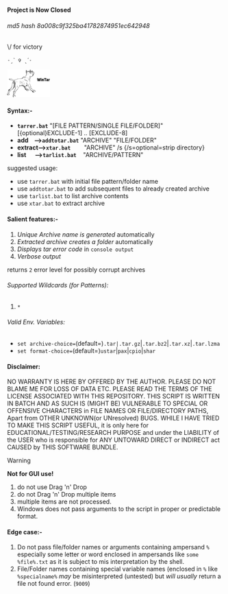 <B>Project is Now Closed</b>
###### md5 hash 8a008c9f325ba41782874951ec642948<br> 

\\/ for victory 
```
˗ˏˋ ✞ ˎˊ˗
```
<img src="wintar.png" width=100><p>

#### Syntax:-
+ <b>`tarrer.bat`</b> "[FILE PATTERN/SINGLE FILE/FOLDER]" [{optional}EXCLUDE-1] .. [EXCLUDE-8]<br>
+ <b>add&nbsp; &nbsp;  --\>`addtotar.bat`</b> "ARCHIVE" "FILE/FOLDER"<br>
+ <b>extract--\>`xtar.bat`</b>&nbsp; &nbsp; &nbsp; &nbsp; "ARCHIVE" /s  {/s=optional=strip directory}
+ <b>list&nbsp; &nbsp; &nbsp; --\>`tarlist.bat`</b>&nbsp; &nbsp; "ARCHIVE/PATTERN"

suggested usage:
+ use `tarrer.bat` with initial file pattern/folder name
+ use `addtotar.bat` to add subsequent files to already created archive
+ use `tarlist.bat` to list archive contents
+ use `xtar.bat` to extract archive

#### Salient features:-
1. <i>Unique Archive name is generated</i> automatically
2. <i>Extracted archive creates a folder</i> automatically
3. <i>Displays tar error code</i> in `console output`
4. <i>Verbose output</i>

returns `2` error level for possibly corrupt archives

###### Supported Wildcards (for Patterns):
1. `*`
###### Valid Env. Variables:

- `set archive-choice=`(default=)`.tar|.tar.gz`|`.tar.bz2`|`.tar.xz`|`.tar.lzma`<br>
- `set format-choice=`(default=)`ustar`|`pax`|`cpio`|`shar`

#### Disclaimer:
NO WARRANTY IS HERE BY OFFERED BY THE AUTHOR. PLEASE DO NOT BLAME ME FOR LOSS OF DATA ETC. PLEASE READ THE TERMS OF THE LICENSE ASSOCIATED WITH THIS REPOSITORY. THIS SCRIPT IS WRITTEN IN BATCH AND AS SUCH IS (MIGHT BE) VULNERABLE TO SPECIAL OR OFFENSIVE CHARACTERS in FILE NAMES OR FILE/DIRECTORY PATHS, Apart from OTHER UNKNOWN(or UNresolved) BUGS. WHILE I HAVE TRIED TO MAKE THIS SCRIPT USEFUL, it is only here for EDUCATIONAL/TESTING/RESEARCH PURPOSE and under the LIABILITY of the USER who is responsible for ANY UNTOWARD DIRECT or INDIRECT act CAUSED by THIS SOFTWARE BUNDLE.

>[!WARNING]
> <b>Not for GUI use!</b>
>1. do not use Drag 'n' Drop<br>
>2. do not Drag 'n' Drop multiple items<br>
>3. multiple items are not processed.<br>
>4. Windows does not pass arguments to the script in proper or predictable format.

#### Edge case:-
1. Do not pass file/folder names or arguments containing ampersand `%` especially some letter or word enclosed in ampersands like `some %file%.txt` as it is subject to mis interpretation by the shell.
2.  File/Folder names containing special variable names (enclosed in `%` like `%specialname%` *may* be misinterpreted (untested) but *will usually* return a file not found error. (`9009`)
